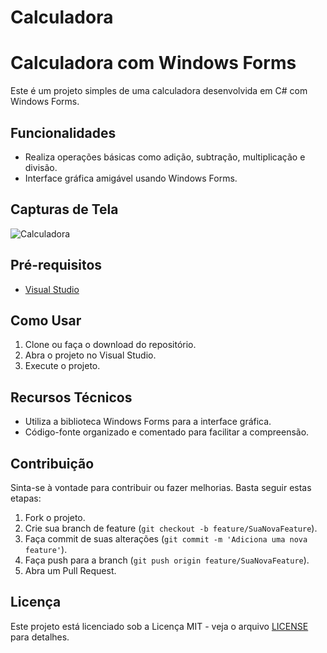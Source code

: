 # Calculadora

# Calculadora com Windows Forms

Este é um projeto simples de uma calculadora desenvolvida em C# com Windows Forms.

## Funcionalidades

- Realiza operações básicas como adição, subtração, multiplicação e divisão.
- Interface gráfica amigável usando Windows Forms.

## Capturas de Tela

![Calculadora](screenshot.png)

## Pré-requisitos

- [Visual Studio](https://visualstudio.microsoft.com/)

## Como Usar

1. Clone ou faça o download do repositório.
2. Abra o projeto no Visual Studio.
3. Execute o projeto.

## Recursos Técnicos

- Utiliza a biblioteca Windows Forms para a interface gráfica.
- Código-fonte organizado e comentado para facilitar a compreensão.

## Contribuição

Sinta-se à vontade para contribuir ou fazer melhorias. Basta seguir estas etapas:

1. Fork o projeto.
2. Crie sua branch de feature (`git checkout -b feature/SuaNovaFeature`).
3. Faça commit de suas alterações (`git commit -m 'Adiciona uma nova feature'`).
4. Faça push para a branch (`git push origin feature/SuaNovaFeature`).
5. Abra um Pull Request.

## Licença

Este projeto está licenciado sob a Licença MIT - veja o arquivo [LICENSE](LICENSE) para detalhes.

